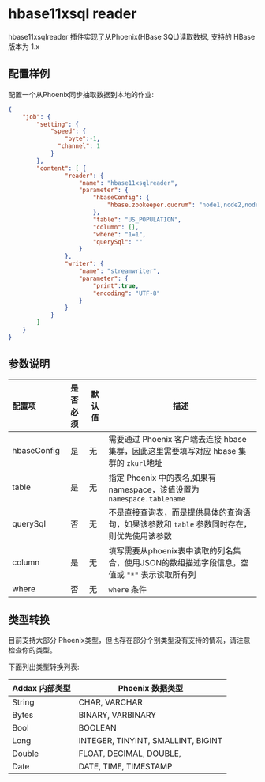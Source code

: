 # hbase11xsql reader 

hbase11xsqlreader 插件实现了从Phoenix(HBase SQL)读取数据, 支持的 HBase 版本为 1.x

## 配置样例

配置一个从Phoenix同步抽取数据到本地的作业:

```json
{
    "job": {
        "setting": {
            "speed": {
                "byte":-1,
              "channel": 1
            }
        },  
        "content": [ {
                "reader": {
                    "name": "hbase11xsqlreader",
                    "parameter": {
                        "hbaseConfig": {
                            "hbase.zookeeper.quorum": "node1,node2,node3"
                        },  
                        "table": "US_POPULATION",
                        "column": [],
                        "where": "1=1",
                        "querySql": ""
                    }
                },  
                "writer": {
                    "name": "streamwriter",
                    "parameter": {
                        "print":true,
                        "encoding": "UTF-8"
                    }
                }
            }
        ]
    }
}
```

## 参数说明

| 配置项      | 是否必须 | 默认值 | 描述                                                                           |
| :---------- | :------: | ------ | --------------------------------------------------------------------------- |
| hbaseConfig |    是    | 无     | 需要通过 Phoenix 客户端去连接 hbase 集群，因此这里需要填写对应 hbase 集群的 `zkurl`地址 |
| table       |    是    | 无     | 指定 Phoenix 中的表名,如果有 namespace，该值设置为 `namespace.tablename`          |
| querySql    |   否     | 无     | 不是直接查询表，而是提供具体的查询语句，如果该参数和 `table` 参数同时存在，则优先使用该参数   |
| column      |    是    | 无     | 填写需要从phoenix表中读取的列名集合，使用JSON的数组描述字段信息，空值或 `"*"` 表示读取所有列    |
| where       |   否     | 无     | `where` 条件  |

## 类型转换

目前支持大部分 Phoenix类型，但也存在部分个别类型没有支持的情况，请注意检查你的类型。

下面列出类型转换列表:

| Addax 内部类型 | Phoenix 数据类型                   |
| -------------- | ---------------------------------- |
| String         | CHAR, VARCHAR                      |
| Bytes          | BINARY, VARBINARY                  |
| Bool           | BOOLEAN                            |
| Long           | INTEGER, TINYINT, SMALLINT, BIGINT |
| Double         | FLOAT, DECIMAL, DOUBLE,            |
| Date           | DATE, TIME, TIMESTAMP              |
